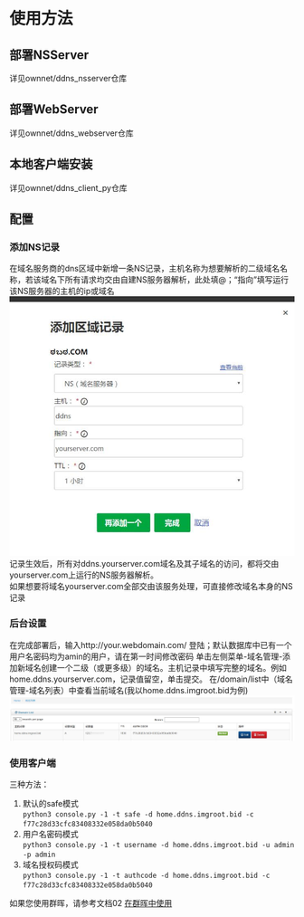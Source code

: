 # 使用方法
## 部署NSServer
详见ownnet/ddns_nsserver仓库
## 部署WebServer
详见ownnet/ddns_webserver仓库
## 本地客户端安装
详见ownnet/ddns_client_py仓库
## 配置
### 添加NS记录
在域名服务商的dns区域中新增一条NS记录，主机名称为想要解析的二级域名名称，若该域名下所有请求均交由自建NS服务器解析，此处填@；“指向”填写运行该NS服务器的主机的ip或域名  
![DDNS1](images/ddns_server_1.jpg)
记录生效后，所有对ddns.yourserver.com域名及其子域名的访问，都将交由yourserver.com上运行的NS服务器解析。  
如果想要将域名yourserver.com全部交由该服务处理，可直接修改域名本身的NS记录
### 后台设置
在完成部署后，输入http://your.webdomain.com/ 登陆；默认数据库中已有一个用户名密码均为amin的用户，请在第一时间修改密码
单击左侧菜单-域名管理-添加新域名创建一个二级（或更多级）的域名。主机记录中填写完整的域名。例如home.ddns.yourserver.com，记录值留空，单击提交。
在/domain/list中（域名管理-域名列表）中查看当前域名(我以home.ddns.imgroot.bid为例)
![domain/list](images/domain_list.jpg)

### 使用客户端
三种方法：  
1. 默认的safe模式  
`python3 console.py -1 -t safe -d home.ddns.imgroot.bid -c f77c28d33cfc83408332e058da0b5040`  
2. 用户名密码模式  
`python3 console.py -1 -t username -d home.ddns.imgroot.bid -u admin -p admin`  
3. 域名授权码模式  
`python3 console.py -1 -t authcode -d home.ddns.imgroot.bid -c f77c28d33cfc83408332e058da0b5040`

如果您使用群晖，请参考文档02 [在群晖中使用](./use_in_Synology.md)